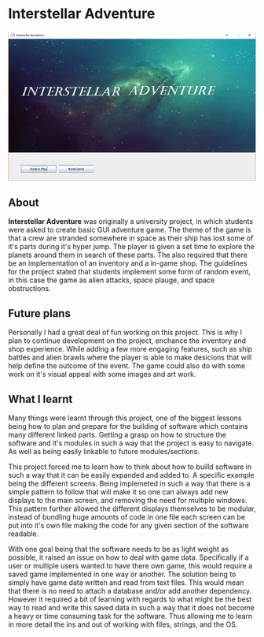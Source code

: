 # Interstellar Adventure

![alt text](showcase_images/main.PNG)

## About

**Interstellar Adventure** was originally a university project, in which students were asked to create basic GUI adventure game.
The theme of the game is that a crew are stranded somewhere in space as their ship has lost some of it's parts during it's hyper jump. The player is given a set time to explore the planets around them in search of these parts. The also required that there be an implementation of an inventory and a in-game shop. The guidelines for the project stated that students implement some form of random event, in this case the game as alien attacks, space plauge, and space obstructions.

## Future plans

Personally I had a great deal of fun working on this project. This is why I plan to continue development on the project, enchance the inventory and shop experience. While adding a few more engaging features, such as ship battles and alien brawls where the player is able to make desicions that will help define the outcome of the event. The game could also do with some work on it's visual appeal with some images and art work.

## What I learnt

Many things were learnt through this project, one of the biggest lessons being how to plan and prepare for the building of software which contains many different linked parts. Getting a grasp on how to structure the software and it's modules in such a way that the project is easy to navigate. As well as being easily linkable to future modules/sections.

This project forced me to learn how to think about how to builld software in such a way that it can be easily expanded and added to. A specific example being the different screens. Being implemeted in such a way that there is a simple pattern to follow that will make it so one can always add new displays to the main screen, and removing the need for multiple windows. This pattern further allowed the different displays themselves to be modular, instead of bundling huge amounts of code in one file each screen can be put into it's own file making the code for any given section of the software readable.

With one goal being that the software needs to be as light weight as possible, it raised an issue on how to deal with game data. Specifically if a user or multiple users wanted to have there own game, this would require a saved game implemented in one way or another. The solution being to simply have game data written and read from text files. This would mean that there is no need to attach a database and/or add another dependency. However it required a bit of learning with regards to what might be the best way to read and write this saved data in such a way that it does not become a heavy or time consuming task for the software. Thus allowing me to learn in more detail the ins and out of working with files, strings, and the OS.


